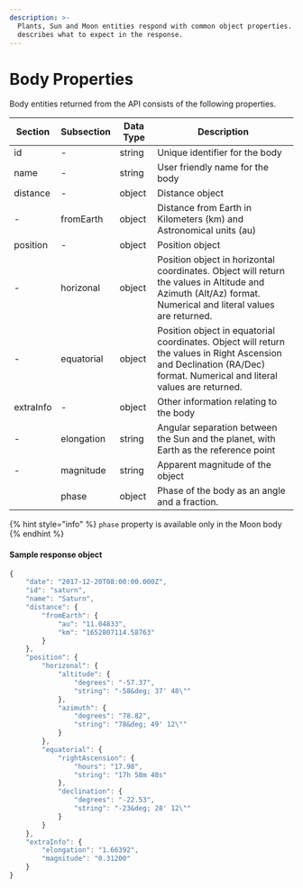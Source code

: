 ```yaml
---
description: >-
  Plants, Sun and Moon entities respond with common object properties. This page
  describes what to expect in the response.
---
```


# Body Properties

Body entities returned from the API consists of the following properties.

| **Section** | **Subsection** | **Data Type** | **Description**                                                                                                                                                         |
| ----------- | -------------- | ------------- | ----------------------------------------------------------------------------------------------------------------------------------------------------------------------- |
| id          | -              | string        | Unique identifier for the body                                                                                                                                          |
| name        | -              | string        | User friendly name for the body                                                                                                                                         |
| distance    | -              | object        | Distance object                                                                                                                                                         |
| -           | fromEarth      | object        | Distance from Earth in Kilometers (km) and Astronomical units (au)                                                                                                      |
| position    | -              | object        | Position object                                                                                                                                                         |
| -           | horizonal      | object        | Position object in horizontal coordinates. Object will return the values in Altitude and Azimuth (Alt/Az) format. Numerical and literal values are returned.            |
| -           | equatorial     | object        | Position object in equatorial coordinates. Object will return the values in Right Ascension and Declination (RA/Dec) format. Numerical and literal values are returned. |
| extraInfo   | -              | object        | Other information relating to the body                                                                                                                                  |
| -           | elongation     | string        | Angular separation between the Sun and the planet, with Earth as the reference point                                                                                    |
| -           | magnitude      | string        | Apparent magnitude of the object                                                                                                                                        |
|             | phase          | object        | Phase of the body as an angle and a fraction.                                                                                                                           |

{% hint style="info" %}
`phase` property is available only in the Moon body&#x20;
{% endhint %}

#### Sample response object

```javascript
{
    "date": "2017-12-20T08:00:00.000Z",
    "id": "saturn",
    "name": "Saturn",
    "distance": {
        "fromEarth": {
            "au": "11.04833",
            "km": "1652807114.58763"
        }
    },
    "position": {
        "horizonal": {
            "altitude": {
                "degrees": "-57.37",
                "string": "-58&deg; 37' 48\""
            },
            "azimuth": {
                "degrees": "78.82",
                "string": "78&deg; 49' 12\""
            }
        },
        "equatorial": {
            "rightAscension": {
                "hours": "17.98",
                "string": "17h 58m 48s"
            },
            "declination": {
                "degrees": "-22.53",
                "string": "-23&deg; 28' 12\""
            }
        }
    },
    "extraInfo": {
        "elongation": "1.66392",
        "magnitude": "0.31200"
    }
}
```
